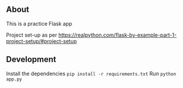 ## About
This is a practice Flask app

Project set-up as per https://realpython.com/flask-by-example-part-1-project-setup/#project-setup

## Development
Install the dependencies
`pip install -r requirements.txt`
Run 
`python app.py`
